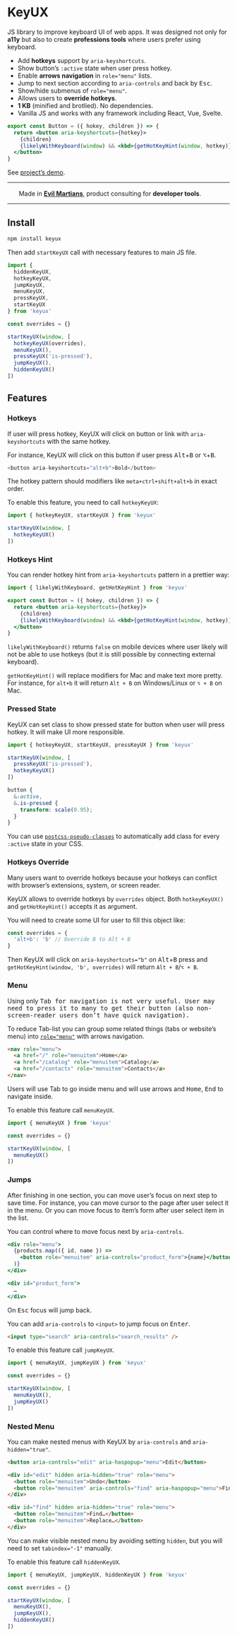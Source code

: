 # KeyUX

JS library to improve keyboard UI of web apps. It was designed not only
for **a11y** but also to create **professions tools** where users prefer
using keyboard.

* Add **hotkeys** support by `aria-keyshortcuts`.
* Show button’s `:active` state when user press hotkey.
* Enable **arrows navigation** in `role="menu"` lists.
* Jump to next section according to `aria-controls` and back by <kbd>Esc</kbd>.
* Show/hide submenus of `role="menu"`.
* Allows users to **override hotkeys**.
* **1 KB** (minified and brotlied). No dependencies.
* Vanilla JS and works with any framework including React, Vue, Svelte.

```jsx
export const Button = ({ hokey, children }) => {
  return <button aria-keyshortcuts={hotkey}>
    {children}
    {likelyWithKeyboard(window) && <kbd>{getHotKeyHint(window, hotkey)}</kbd>}
  </button>
}
```

See [project’s demo](https://ai.github.io/keyux/).

---

<img src="https://cdn.evilmartians.com/badges/logo-no-label.svg" alt="" width="22" height="16" />  Made in <b><a href="https://evilmartians.com/devtools?utm_source=keyux&utm_campaign=devtools-button&utm_medium=github">Evil Martians</a></b>, product consulting for <b>developer tools</b>.

---


## Install

```sh
npm install keyux
```

Then add `startKeyUX` call with necessary features to main JS file.

```js
import {
  hiddenKeyUX,
  hotkeyKeyUX,
  jumpKeyUX,
  menuKeyUX,
  pressKeyUX,
  startKeyUX
} from 'keyux'

const overrides = {}

startKeyUX(window, [
  hotkeyKeyUX(overrides),
  menuKeyUX(),
  pressKeyUX('is-pressed'),
  jumpKeyUX(),
  hiddenKeyUX()
])
```


## Features

### Hotkeys

If user will press hotkey, KeyUX will click on button or link
with `aria-keyshortcuts` with the same hotkey.

For instance, KeyUX will click on this button if user press
<kbd>Alt</kbd>+<kbd>B</kbd> or <kbd>⌥</kbd>+<kbd>B</kbd>.

```js
<button aria-keyshortcuts="alt+b">Bold</button>
```

The hotkey pattern should modifiers like `meta+ctrl+shift+alt+b` in exact order.

To enable this feature, you need to call `hotkeyKeyUX`:

```js
import { hotkeyKeyUX, startKeyUX } from 'keyux'

startKeyUX(window, [
  hotkeyKeyUX()
])
```


### Hotkeys Hint

You can render hotkey hint from `aria-keyshortcuts` pattern in a prettier way:

```jsx
import { likelyWithKeyboard, getHotKeyHint } from 'keyux'

export const Button = ({ hokey, children }) => {
  return <button aria-keyshortcuts={hotkey}>
    {children}
    {likelyWithKeyboard(window) && <kbd>{getHotKeyHint(window, hotkey)}</kbd>}
  </button>
}
```

`likelyWithKeyboard()` returns `false` on mobile devices where user likely
will not be able to use hotkeys (but it is still possible by connecting
external keyboard).

`getHotKeyHint()` will replace modifiers for Mac and make text more pretty.
For instance, for `alt+b` it will return `Alt + B` on Windows/Linux or `⌥ + B`
on Mac.


### Pressed State

KeyUX can set class to show pressed state for button when user
will press hotkey. It will make UI more responsible.

```js
import { hotkeyKeyUX, startKeyUX, pressKeyUX } from 'keyux'

startKeyUX(window, [
  pressKeyUX('is-pressed'),
  hotkeyKeyUX()
])
```

```css
button {
  &:active,
  &.is-pressed {
    transform: scale(0.95);
  }
}
```

You can use
[`postcss-pseudo-classes`](https://github.com/giuseppeg/postcss-pseudo-classes)
to automatically add class for every `:active` state in your CSS.


### Hotkeys Override

Many users want to override hotkeys because your hotkeys can conflict with
browser’s extensions, system, or screen reader.

KeyUX allows to override hotkeys by `overrides` object. Both `hotkeyKeyUX()`
and `getHotKeyHint()` accepts it as argument.

You will need to create some UI for user to fill this object like:

```js
const overrides = {
  'alt+b': 'b' // Override B to Alt + B
}
```

Then KeyUX will click on `aria-keyshortcuts="b"` on <kbd>Alt</kbd>+<kbd>B</kbd>
press and `getHotKeyHint(window, 'b', overrides)` will return `Alt + B`/`⌥ + B`.


### Menu

Using only <kbd>Tab<kbd> for navigation is not very useful. User may need to
press it to many to get their button (also non-screen-reader users don’t
have quick navigation).

To reduce Tab-list you can group some related things (tabs or website’s menu)
into [`role="menu"`](https://developer.mozilla.org/en-US/docs/Web/Accessibility/ARIA/Roles/menu_role)
with arrows navigation.

```html
<nav role="menu">
  <a href="/" role="menuitem">Home</a>
  <a href="/catalog" role="menuitem">Catalog</a>
  <a href="/contacts" role="menuitem">Contacts</a>
</nav>
```

Users will use Tab to go inside menu and will use arrows and <kbd>Home</kbd>,
<kbd>End</kbd> to navigate inside.

To enable this feature call `menuKeyUX`.

```js
import { menuKeyUX } from 'keyux'

const overrides = {}

startKeyUX(window, [
  menuKeyUX()
])
```


### Jumps

After finishing in one section, you can move user’s focus on next step to save
time. For instance, you can move cursor to the page after user select it
in the menu. Or you can move focus to item’s form after user select item
in the list.

You can control where to move focus next by `aria-controls`.

```jsx
<div role="menu">
  {products.map(({ id, name }) =>
    <button role="menuitem" aria-controls="product_form">{name}</button>
  )}
</div>

<div id="product_form">
  …
</div>
```

On <kbd>Esc</kbd> focus will jump back.

You can add `aria-controls` to `<input>` to jump focus on <kbd>Enter</kbd>.

```html
<input type="search" aria-controls="search_results" />
```

To enable this feature call `jumpKeyUX`.

```js
import { menuKeyUX, jumpKeyUX } from 'keyux'

const overrides = {}

startKeyUX(window, [
  menuKeyUX(),
  jumpKeyUX()
])
```


### Nested Menu

You can make nested menus with KeyUX by `aria-controls`
and `aria-hidden="true"`.

```html
<button aria-controls="edit" aria-haspopup="menu">Edit</button>

<div id="edit" hidden aria-hidden="true" role="menu">
  <button role="menuitem">Undo</button>
  <button role="menuitem" aria-controls="find" aria-haspopup="menu">Find</button>
</div>

<div id="find" hidden aria-hidden="true" role="menu">
  <button role="menuitem">Find…</button>
  <button role="menuitem">Replace…</button>
</div>
```

You can make visible nested menu by avoiding setting `hidden`, but you will
need to set `tabindex="-1"` manually.

To enable this feature call `hiddenKeyUX`.

```js
import { menuKeyUX, jumpKeyUX, hiddenKeyUX } from 'keyux'

const overrides = {}

startKeyUX(window, [
  menuKeyUX(),
  jumpKeyUX(),
  hiddenKeyUX()
])
```
